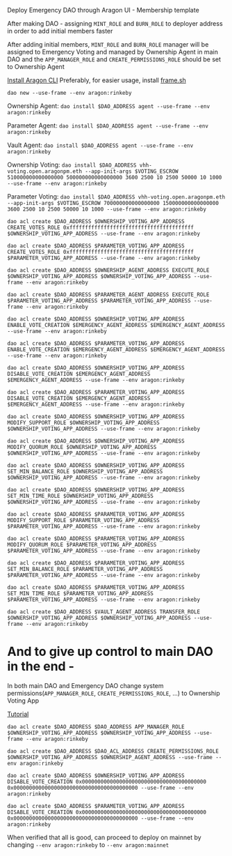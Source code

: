 Deploy Emergency DAO through Aragon UI - Membership template

After making DAO - assigning `MINT_ROLE` and `BURN_ROLE` to deployer address in order to add initial members faster 

After adding initial members, `MINT_ROLE` and `BURN_ROLE` manager will be assigned to Emergency Voting and managed by Ownership Agent in main DAO
and the `APP_MANAGER_ROLE` and `CREATE_PERMISSIONS_ROLE` should be set to Ownership Agent

[Install Aragon CLI](https://github.com/aragon/aragon-cli)
Preferably, for easier usage, install [frame.sh](https://frame.sh/)

`dao new --use-frame --env aragon:rinkeby`

Ownership Agent: `dao install $DAO_ADDRESS agent --use-frame --env aragon:rinkeby`

Parameter Agent: `dao install $DAO_ADDRESS agent --use-frame --env aragon:rinkeby`

Vault Agent: `dao install $DAO_ADDRESS agent --use-frame --env aragon:rinkeby`

Ownership Voting: `dao install $DAO_ADDRESS vhh-voting.open.aragonpm.eth --app-init-args $VOTING_ESCROW 510000000000000000 500000000000000000 3600 2500 10 2500 50000 10 1000 --use-frame --env aragon:rinkeby`

Parameter Voting: `dao install $DAO_ADDRESS vhh-voting.open.aragonpm.eth --app-init-args $VOTING_ESCROW 700000000000000000 150000000000000000 3600 2500 10 2500 50000 10 1000 --use-frame --env aragon:rinkeby`

`dao acl create $DAO_ADDRESS $OWNERSHIP_VOTING_APP_ADDRESS CREATE_VOTES_ROLE 0xffffffffffffffffffffffffffffffffffffffff $OWNERSHIP_VOTING_APP_ADDRESS --use-frame --env aragon:rinkeby`

`dao acl create $DAO_ADDRESS $PARAMETER_VOTING_APP_ADDRESS CREATE_VOTES_ROLE 0xffffffffffffffffffffffffffffffffffffffff $PARAMETER_VOTING_APP_ADDRESS --use-frame --env aragon:rinkeby`

`dao acl create $DAO_ADDRESS $OWNERSHIP_AGENT_ADDRESS EXECUTE_ROLE $OWNERSHIP_VOTING_APP_ADDRESS $OWNERSHIP_VOTING_APP_ADDRESS --use-frame --env aragon:rinkeby`

`dao acl create $DAO_ADDRESS $PARAMETER_AGENT_ADDRESS EXECUTE_ROLE $PARAMETER_VOTING_APP_ADDRESS $PARAMETER_VOTING_APP_ADDRESS --use-frame --env aragon:rinkeby`

`dao acl create $DAO_ADDRESS $OWNERSHIP_VOTING_APP_ADDRESS ENABLE_VOTE_CREATION $EMERGENCY_AGENT_ADDRESS $EMERGENCY_AGENT_ADDRESS --use-frame --env aragon:rinkeby`

`dao acl create $DAO_ADDRESS $PARAMETER_VOTING_APP_ADDRESS ENABLE_VOTE_CREATION $EMERGENCY_AGENT_ADDRESS $EMERGENCY_AGENT_ADDRESS --use-frame --env aragon:rinkeby`

`dao acl create $DAO_ADDRESS $OWNERSHIP_VOTING_APP_ADDRESS DISABLE_VOTE_CREATION $EMERGENCY_AGENT_ADDRESS $EMERGENCY_AGENT_ADDRESS --use-frame --env aragon:rinkeby`

`dao acl create $DAO_ADDRESS $PARAMETER_VOTING_APP_ADDRESS DISABLE_VOTE_CREATION $EMERGENCY_AGENT_ADDRESS $EMERGENCY_AGENT_ADDRESS --use-frame --env aragon:rinkeby`

`dao acl create $DAO_ADDRESS $OWNERSHIP_VOTING_APP_ADDRESS MODIFY_SUPPORT_ROLE $OWNERSHIP_VOTING_APP_ADDRESS $OWNERSHIP_VOTING_APP_ADDRESS --use-frame --env aragon:rinkeby`

`dao acl create $DAO_ADDRESS $OWNERSHIP_VOTING_APP_ADDRESS MODIFY_QUORUM_ROLE $OWNERSHIP_VOTING_APP_ADDRESS $OWNERSHIP_VOTING_APP_ADDRESS --use-frame --env aragon:rinkeby`

`dao acl create $DAO_ADDRESS $OWNERSHIP_VOTING_APP_ADDRESS SET_MIN_BALANCE_ROLE $OWNERSHIP_VOTING_APP_ADDRESS $OWNERSHIP_VOTING_APP_ADDRESS --use-frame --env aragon:rinkeby`

`dao acl create $DAO_ADDRESS $OWNERSHIP_VOTING_APP_ADDRESS SET_MIN_TIME_ROLE $OWNERSHIP_VOTING_APP_ADDRESS $OWNERSHIP_VOTING_APP_ADDRESS --use-frame --env aragon:rinkeby`

`dao acl create $DAO_ADDRESS $PARAMETER_VOTING_APP_ADDRESS MODIFY_SUPPORT_ROLE $PARAMETER_VOTING_APP_ADDRESS $PARAMETER_VOTING_APP_ADDRESS --use-frame --env aragon:rinkeby`

`dao acl create $DAO_ADDRESS $PARAMETER_VOTING_APP_ADDRESS MODIFY_QUORUM_ROLE $PARAMETER_VOTING_APP_ADDRESS $PARAMETER_VOTING_APP_ADDRESS --use-frame --env aragon:rinkeby`

`dao acl create $DAO_ADDRESS $PARAMETER_VOTING_APP_ADDRESS SET_MIN_BALANCE_ROLE $PARAMETER_VOTING_APP_ADDRESS $PARAMETER_VOTING_APP_ADDRESS --use-frame --env aragon:rinkeby`

`dao acl create $DAO_ADDRESS $PARAMETER_VOTING_APP_ADDRESS SET_MIN_TIME_ROLE $PARAMETER_VOTING_APP_ADDRESS $PARAMETER_VOTING_APP_ADDRESS --use-frame --env aragon:rinkeby`

`dao acl create $DAO_ADDRESS $VAULT_AGENT_ADDRESS TRANSFER_ROLE $OWNERSHIP_VOTING_APP_ADDRESS $OWNERSHIP_VOTING_APP_ADDRESS --use-frame --env aragon:rinkeby`

# And to give up control to main DAO in the end - 

In both main DAO and Emergency DAO change system permissions(`APP_MANAGER_ROLE`, `CREATE_PERMISSIONS_ROLE`, ...) to Ownership Voting App

[Tutorial](https://help.aragon.org/article/21-permissions)

`dao acl create $DAO_ADDRESS $DAO_ADDRESS APP_MANAGER_ROLE $OWNERSHIP_VOTING_APP_ADDRESS $OWNERSHIP_VOTING_APP_ADDRESS --use-frame --env aragon:rinkeby`

`dao acl create $DAO_ADDRESS $DAO_ACL_ADDRESS CREATE_PERMISSIONS_ROLE $OWNERSHIP_VOTING_APP_ADDRESS $OWNERSHIP_AGENT_ADDRESS --use-frame --env aragon:rinkeby`


`dao acl create $DAO_ADDRESS $OWNERSHIP_VOTING_APP_ADDRESS DISABLE_VOTE_CREATION 0x0000000000000000000000000000000000000000 0x0000000000000000000000000000000000000000 --use-frame --env aragon:rinkeby`

`dao acl create $DAO_ADDRESS $PARAMETER_VOTING_APP_ADDRESS DISABLE_VOTE_CREATION 0x0000000000000000000000000000000000000000 0x0000000000000000000000000000000000000000 --use-frame --env aragon:rinkeby`

When verified that all is good, can proceed to deploy on mainnet by changing `--env aragon:rinkeby` to `--env aragon:mainnet`
